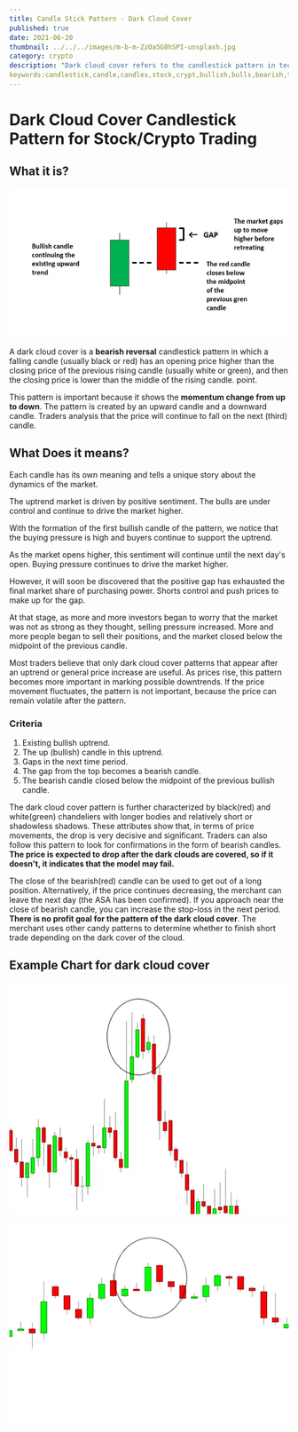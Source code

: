 ```yaml
---
title: Candle Stick Pattern - Dark Cloud Cover
published: true
date: 2021-06-20
thumbnail: ../../../images/m-b-m-ZzOa5G8hSPI-unsplash.jpg
category: crypto
description: "Dark cloud cover refers to the candlestick pattern in technical analysis, which is a bearish reversal signal. It is observed when the down candle opens above the closing price of the previous up candle and continues to close below the midpoint of the up candle on the candlestick chart."
keywords:candlestick,candle,candles,stock,crypt,bullish,bulls,bearish,trade,trading,pattern,dark,cloud,clouds,cover,chart,example,technical,analysis,forex,futures,price,market,meaning,trend,uptrend,invest
---
```


# Dark Cloud Cover Candlestick Pattern for Stock/Crypto Trading

## What it is?

![Dark Cloud Cover](./dark-cloud-cover.webp)

A dark cloud cover is a **bearish reversal** candlestick pattern in which a falling candle (usually black or red) has an opening price higher than the closing price of the previous rising candle (usually white or green), and then the closing price is lower than the middle of the rising candle. point.

This pattern is important because it shows the **momentum change from up to down**. The pattern is created by an upward candle and a downward candle. Traders analysis that the price will continue to fall on the next (third) candle.

## What Does it means?

Each candle has its own meaning and tells a unique story about the dynamics of the market.

The uptrend market is driven by positive sentiment. The bulls are under control and continue to drive the market higher.

With the formation of the first bullish candle of the pattern, we notice that the buying pressure is high and buyers continue to support the uptrend.

As the market opens higher, this sentiment will continue until the next day's open. Buying pressure continues to drive the market higher.

However, it will soon be discovered that the positive gap has exhausted the final market share of purchasing power. Shorts control and push prices to make up for the gap.

At that stage, as more and more investors began to worry that the market was not as strong as they thought, selling pressure increased. More and more people began to sell their positions, and the market closed below the midpoint of the previous candle.

Most traders believe that only dark cloud cover patterns that appear after an uptrend or general price increase are useful. As prices rise, this pattern becomes more important in marking possible downtrends. If the price movement fluctuates, the pattern is not important, because the price can remain volatile after the pattern.

### Criteria

1. Existing bullish uptrend.
2. The up (bullish) candle in this uptrend.
3. Gaps in the next time period.
4. The gap from the top becomes a bearish candle.
5. The bearish candle closed below the midpoint of the previous bullish candle.

The dark cloud cover pattern is further characterized by black(red) and white(green) chandeliers with longer bodies and relatively short or shadowless shadows. These attributes show that, in terms of price movements, the drop is very decisive and significant. Traders can also follow this pattern to look for confirmations in the form of bearish candles. **The price is expected to drop after the dark clouds are covered, so if it doesn't, it indicates that the model may fail.**

The close of the bearish(red) candle can be used to get out of a long position. Alternatively, if the price continues decreasing, the merchant can leave the next day (the ASA has been confirmed). If you approach near the close of bearish candle, you can increase the stop-loss in the next period. **There is no profit goal for the pattern of the dark cloud cover**. The merchant uses other candy patterns to determine whether to finish short trade depending on the dark cover of the cloud.

## Example Chart for dark cloud cover

![Dark Cloud Cover Example 1](./dark-cloud-cover-exmaple-1.webp "Example-1 source Robust Traders")

![Dark Cloud Cover Example 2](./dark-cloud-cover-exmaple-2.webp "Example-2 source Robust Traders")
